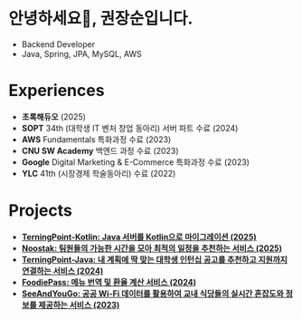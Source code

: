 # 안녕하세요👋, 권장순입니다.


-  Backend Developer
-  Java, Spring, JPA, MySQL, AWS


# Experiences
* **초록해듀오** (2025)
* **SOPT** 34th (대학생 IT 벤처 창업 동아리) 서버 파트 수료 (2024)
* **AWS** Fundamentals 특화과정 수료 (2023)
* **CNU SW Academy** 백엔드 과정 수료 (2023)
* **Google** Digital Marketing & E-Commerce 특화과정 수료 (2023)
* **YLC** 41th (시장경제 학술동아리) 수료 (2022)


# Projects
- [**TerningPoint-Kotlin: Java 서버를 Kotlin으로 마이그레이션 (2025)**](https://github.com/teamterning/Terning-Server-Kotlin)
- [**Noostak: 팀원들의 가능한 시간을 모아 최적의 일정을 추천하는 서비스 (2025)**](https://github.com/Noostak/Noostak-Server)
- [**TerningPoint-Java: 내 계획에 딱 맞는 대학생 인턴십 공고를 추천하고 지원까지 연결하는 서비스 (2024)**](https://github.com/teamterning/Terning-Server)
- [**FoodiePass: 메뉴 번역 및 환율 계산 서비스 (2024)**](https://github.com/jsoonworld/foodiePass)
- [**SeeAndYouGo: 공공 Wi-Fi 데이터를 활용하여 교내 식당들의 실시간 혼잡도와 정보를 제공하는 서비스 (2023)**](https://github.com/SeeAndYouGo/SeeAndYouGo-2)
